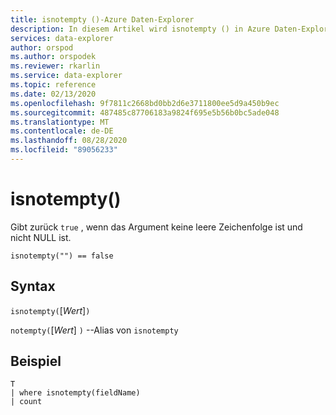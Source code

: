 ```yaml
---
title: isnotempty ()-Azure Daten-Explorer
description: In diesem Artikel wird isnotempty () in Azure Daten-Explorer beschrieben.
services: data-explorer
author: orspod
ms.author: orspodek
ms.reviewer: rkarlin
ms.service: data-explorer
ms.topic: reference
ms.date: 02/13/2020
ms.openlocfilehash: 9f7811c2668bd0bb2d6e3711800ee5d9a450b9ec
ms.sourcegitcommit: 487485c87706183a9824f695e5b56b0bc5ade048
ms.translationtype: MT
ms.contentlocale: de-DE
ms.lasthandoff: 08/28/2020
ms.locfileid: "89056233"
---
```

# <a name="isnotempty"></a>isnotempty()

Gibt zurück `true` , wenn das Argument keine leere Zeichenfolge ist und nicht NULL ist.

```kusto
isnotempty("") == false
```

## <a name="syntax"></a>Syntax

`isnotempty(`[*Wert*]`)`

`notempty(`[*Wert*] `)` --Alias von `isnotempty`

## <a name="example"></a>Beispiel

```kusto
T
| where isnotempty(fieldName)
| count
```
